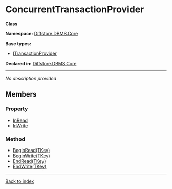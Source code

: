 # ConcurrentTransactionProvider<TKey>

**Class**

**Namespace:** [Diffstore.DBMS.Core](Diffstore.DBMS.Core.md)

**Base types:**

* [ITransactionProvider<TKey>](Diffstore.DBMS.Core.ITransactionProvider{TKey}.md)


**Declared in:** [Diffstore.DBMS.Core](Diffstore.DBMS.Core.md)

------


*No description provided*

## Members

### Property
* [InRead](Diffstore.DBMS.Core.ITransactionProvider{TKey}.InRead.md)
* [InWrite](Diffstore.DBMS.Core.ITransactionProvider{TKey}.InWrite.md)

### Method
* [BeginRead(TKey)](Diffstore.DBMS.Core.ITransactionProvider{TKey}.BeginRead(TKey).md)
* [BeginWrite(TKey)](Diffstore.DBMS.Core.ITransactionProvider{TKey}.BeginWrite(TKey).md)
* [EndRead(TKey)](Diffstore.DBMS.Core.ITransactionProvider{TKey}.EndRead(TKey).md)
* [EndWrite(TKey)](Diffstore.DBMS.Core.ITransactionProvider{TKey}.EndWrite(TKey).md)

------

[Back to index](index.md)